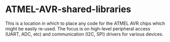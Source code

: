 ATMEL-AVR-shared-libraries
==========================

This is a location in which to place any code for the ATMEL AVR chips which might be easily re-used. The focus is on high-level peripheral access (UART, ADC, etc) and communication (I2C, SPI) drivers for various devices.